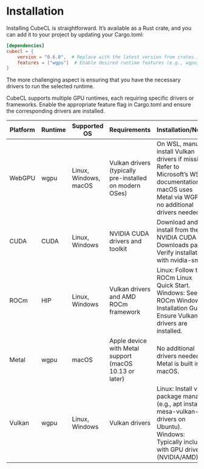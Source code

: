 # Installation
Installing CubeCL is straightforward. It’s available as a Rust crate, and you can add it to your project by updating your Cargo.toml:

```toml
[dependencies]
cubecl = {
    version = "0.6.0",  # Replace with the latest version from crates.io
    features = ["wgpu"]  # Enable desired runtime features (e.g., wgpu, cuda, hip)
}
```

The more challenging aspect is ensuring that you have the necessary drivers to run the selected runtime.

CubeCL supports multiple GPU runtimes, each requiring specific drivers or frameworks. Enable the appropriate feature flag in Cargo.toml and ensure the corresponding drivers are installed.

| Platform | Runtime  | Supported OS              | Requirements                                             | Installation/Notes                                                                                                                                   | Feature Flag              |
|----------|----------|---------------------------|----------------------------------------------------------|------------------------------------------------------------------------------------------------------------------------------------------------------|---------------------------|
| WebGPU   | wgpu     | Linux, Windows, macOS     | Vulkan drivers (typically pre-installed on modern OSes)  | On WSL, manually install Vulkan drivers if missing. Refer to Microsoft’s WSL documentation. macOS uses Metal via WGPU; no additional drivers needed. | wgpu                      |
| CUDA     | CUDA     | Linux, Windows            | NVIDIA CUDA drivers and toolkit                          | Download and install from the NVIDIA CUDA Downloads page. Verify installation with nvidia-smi.                                                       | cuda                      |
| ROCm     | HIP      | Linux, Windows            | Vulkan drivers and AMD ROCm framework                    | Linux: Follow the ROCm Linux Quick Start. Windows: See the ROCm Windows Installation Guide. Ensure Vulkan drivers are installed.                     | hip                       |
| Metal    | wgpu     | macOS                     | Apple device with Metal support (macOS 10.13 or later)   | No additional drivers needed; Metal is built into macOS.                                                                                             | wgpu-msl                  |
| Vulkan   | wgpu     | Linux, Windows            | Vulkan drivers                                           | Linux: Install via package manager (e.g., apt install mesa-vulkan-drivers on Ubuntu). Windows: Typically included with GPU drivers (NVIDIA/AMD).     | wgpu-spirv                |
